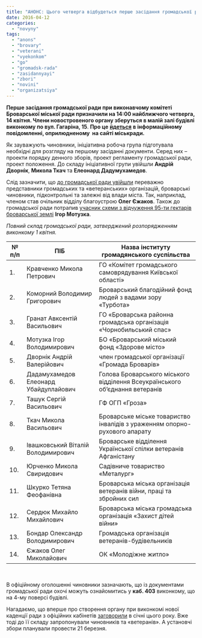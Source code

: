 ```yaml
---
title: "АНОНС: Цього четверга відбудеться перше засідання громадської ради при броварському виконкомі"
date: 2016-04-12
categories: 
  - "novyny"
tags: 
  - "anons"
  - "brovary"
  - "veterani"
  - "vyekonkom"
  - "go"
  - "gromadsk-rada"
  - "zasidannyayi"
  - "zbori"
  - "novini"
  - "organizatsiya"
---
```


**Перше засідання громадської ради при виконавчому комітеті Броварської міської ради призначили на 14:00 найближчого четверга, 14 квітня. Члени новостровеного органу зберуться в малій залі будівлі виконкому по вул. Гагаріна, 15**. **Про це** [**йдеться**](http://docs.brovary.org/p35598/08.04.2016) **в інформаційному повідомленні, оприлюдненому  на сайті міськради.**

Як зауважують чиновники, ініціативна робоча група підготувала необхідні для розгляду на першому засіданні документи. Серед них – проекти порядку денного зборів, проект регламенту громадської ради, проект положення. До складу ініціативної групи увійшли **Андрій Дворнік**, **Микола Ткач** та **Елеонард Дадумухамедов**.

Слід зазначити, що [до громадської ради увійшли](http://docs.brovary.org/p35557/01.04.2016/70) переважно представники громадських та «ветеранських» організацій, броварські чиновники, підконтрольні та залежні від влади міста. Так, наприклад, членом став очільник відділу благоустрою **Олег Єжаков**. Також до громадської ради потрапив [учасник схеми з відчуження 95-ти гектарів броварської землі](https://mpz.brovary.org/hto-v-zastupnyky-sapozhka-lyudy-polishhuka-klon-golubovskogo-eks-nachalnyk-militsiyi-druga-chastyna-oglyadu/) **Ігор Мотузка**.

_Повний склад громадської ради, затверджений розпорядженням виконкому 1 квітня._

| **№ п/п** | **ПІБ** | **Назва інституту громадянського суспільства** |
| --- | --- | --- |
| 1. | Кравченко Микола Петрович | ГО «Комітет громадського самоврядування Київської області» |
| 2. | Коморний Володимир Григорович | Броварський благодійний фонд людей з вадами зору «Турбота» |
| 3. | Гранат Авксентій Васильович | ГО «Броварська районна громадська організація «Чорнобильський спас» |
| 4. | Мотузка Ігор Володимирович | БО «Броварський міський фонд «Здорове місто» |
| 5. | Дворнік Андрій Валерійович | член громадської організації «Громада Броварів» |
| 6. | Дадамухамедов Елеонард Убайдуллайович | Голова Броварського міського відділення Всеукраїнського об’єднання ветеранів |
| 7. | Ташук Сергій Васильович | ГФ ОГП «Гроза» |
| 8. | Ткач Микола Васильович | Броварське міське товариство інвалідів з ураженням опорно-рухового апарату |
| 9. | Івашковський Віталій Володимирович | Броварське відділення Української спілки ветеранів Афганістану |
| 10. | Юрченко Микола Свиридович | Садівниче товариство «Металург» |
| 11. | Шкурко Тетяна Феофанівна | Броварська міська організація ветеранів війни, праці та збройних сил |
| 12. | Сердюк Михайло Михайлович | Броварська міська громадська організація «Захист дітей війни» |
| 13. | Бондар Олександр Володимирович | Громадська організація ветеранів-будівельників |
| 14. | Єжаков Олег Миколайович | ОК «Молодіжне житло» |

 

В офіційному оголошенні чиновники зазначають, що із документами громадської ради охочі можуть ознайомитись у **каб. 403** виконкому, що на 4-му поверсі будівлі.

Нагадаємо, що вперше про створення органу при виконкомі нової каденції ради з офіційних кабінетів [заговорили](https://mpz.brovary.org/gromadsku-radu-pry-vykonkomi-stvoryat-chynovnyky-i-veterany/) в січні цього року. Вже тоді до її складу запропонували чиновників та «ветеранів». А установчі збори планували провести 21 березня.
